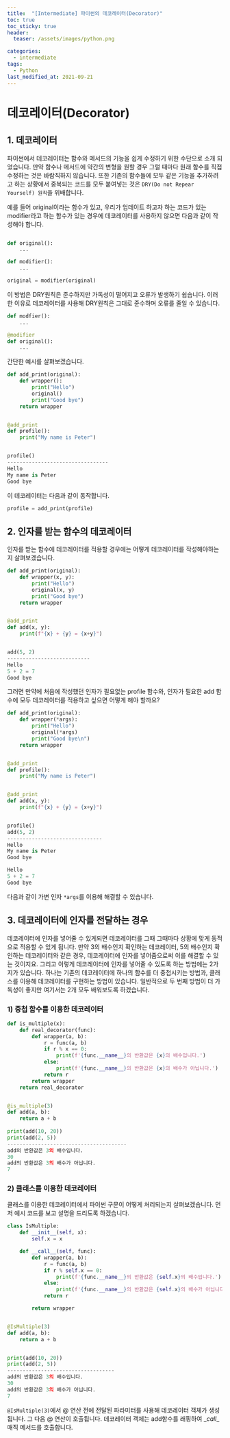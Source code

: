 ```yaml
---
title:  "[Intermediate] 파이썬의 데코레이터(Decorator)"
toc: true
toc_sticky: true
header:
  teaser: /assets/images/python.png

categories:
  - intermediate
tags:
  - Python
last_modified_at: 2021-09-21
---
```


# 데코레이터(Decorator)

## 1. 데코레이터
파이썬에서 데코레이터는 함수와 메서드의 기능을 쉽게 수정하기 위한 수단으로 소개 되었습니다. 만약 함수나 메서드에 약간의 변형을 원할 경우 그럴 때마다 원래 함수를 직접 수정하는 것은 바람직하지 않습니다. 또한 기존의 함수들에 모두 같은 기능을 추가하려고 하는 상황에서 중복되는 코드를 모두 붙여넣는 것은 `DRY(Do not Repear Yourself) 원칙`을 위배합니다.  

예를 들어 original이라는 함수가 있고, 우리가 업데이트 하고자 하는 코드가 있는 modifier라고 하는 함수가 있는 경우에 데코레이터를 사용하지 않으면 다음과 같이 작성해야 합니다.  

```python

def original():
    ...

def modifier():
    ...

original = modifier(original)
```

이 방법은 DRY원칙은 준수하지만 가독성이 떨어지고 오류가 발생하기 쉽습니다. 이러한 이유로 데코레이터를 사용해 DRY원칙은 그대로 준수하며 오류를 줄일 수 있습니다.  

```python
def modfier():
    ...

@modifier
def original():
    ...
```

간단한 예시를 살펴보겠습니다.  

```python
def add_print(original):
    def wrapper():
        print("Hello")
        original()
        print("Good bye")
    return wrapper


@add_print
def profile():
    print("My name is Peter")


profile()
---------------------------------
Hello
My name is Peter
Good bye
```

이 데코레이터는 다음과 같이 동작합니다.  

```python
profile = add_print(profile)
```

## 2. 인자를 받는 함수의 데코레이터

인자를 받는 함수에 데코레이터를 적용할 경우에는 어떻게 데코레이터를 작성해야하는지 살펴보겠습니다.  

```python
def add_print(original):
    def wrapper(x, y):
        print("Hello")
        original(x, y)
        print("Good bye")
    return wrapper


@add_print
def add(x, y):
    print(f"{x} + {y} = {x+y}")


add(5, 2)
---------------------------
Hello
5 + 2 = 7
Good bye
```

그러면 만약에 처음에 작성했던 인자가 필요없는 profile 함수와, 인자가 필요한 add 함수에 모두 데코레이터를 적용하고 싶으면 어떻게 해야 할까요?  

```python
def add_print(original):
    def wrapper(*args):
        print("Hello")
        original(*args)
        print("Good bye\n")
    return wrapper


@add_print
def profile():
    print("My name is Peter")


@add_print
def add(x, y):
    print(f"{x} + {y} = {x+y}")


profile()
add(5, 2)
-------------------------------
Hello
My name is Peter
Good bye

Hello
5 + 2 = 7
Good bye
```

다음과 같이 가변 인자 `*args`를 이용해 해결할 수 있습니다.  

## 3. 데코레이터에 인자를 전달하는 경우
데코레이터에 인자를 넣어줄 수 있게되면 데코레이터를 그때 그때마다 상황에 맞게 동적으로 적용할 수 있게 됩니다. 만약 3의 배수인지 확인하는 데코레이터, 5의 배수인지 확인하는 데코레이터와 같은 경우, 데코레이터에 인자를 넣어줌으로써 이를 해결할 수 있는 것이지요. 그리고 이렇게 데코레이터에 인자를 넣어줄 수 있도록 하는 방법에는 2가지가 있습니다. 하나는 기존의 데코레이터에 하나의 함수를 더 중첩시키는 방법과, 클래스를 이용해 데코레이터를 구현하는 방법이 있습니다. 일반적으로 두 번째 방법이 더 가독성이 좋지만 여기서는 2개 모두 배워보도록 하겠습니다.  

### 1) 중첩 함수를 이용한 데코레이터

```python
def is_multiple(x):
    def real_decorator(func):
        def wrapper(a, b):
            r = func(a, b)
            if r % x == 0:
                print(f'{func.__name__}의 반환값은 {x}의 배수입니다.')
            else:
                print(f'{func.__name__}의 반환값은 {x}의 배수가 아닙니다.')
            return r
        return wrapper
    return real_decorator


@is_multiple(3)
def add(a, b):
    return a + b
 
print(add(10, 20))
print(add(2, 5))
---------------------------------------
add의 반환값은 3의 배수입니다.
30
add의 반환값은 3의 배수가 아닙니다.
7
```

### 2) 클래스를 이용한 데코레이터
클래스를 이용한 데코레이터에서 파이썬 구문이 어떻게 처리되는지 살펴보겠습니다. 먼저 예시 코드를 보고 설명을 드리도록 하겠습니다.  

```python
class IsMultiple:
    def __init__(self, x):
        self.x = x

    def __call__(self, func):
        def wrapper(a, b):
            r = func(a, b)
            if r % self.x == 0:
                print(f'{func.__name__}의 반환값은 {self.x}의 배수입니다.')
            else:
                print(f'{func.__name__}의 반환값은 {self.x}의 배수가 아닙니다.')
            return r

        return wrapper


@IsMultiple(3)
def add(a, b):
    return a + b


print(add(10, 20))
print(add(2, 5))
-----------------------------------
add의 반환값은 3의 배수입니다.
30
add의 반환값은 3의 배수가 아닙니다.
7
```

`@IsMultiple(3)`에서 @ 연산 전에 전달된 파라미터를 사용해 데코레이터 객체가 생성됩니다. 그 다음 @ 연산이 호출됩니다. 데코레이터 객체는 add함수를 래핑하여 \__call__ 매직 메서드를 호출합니다.